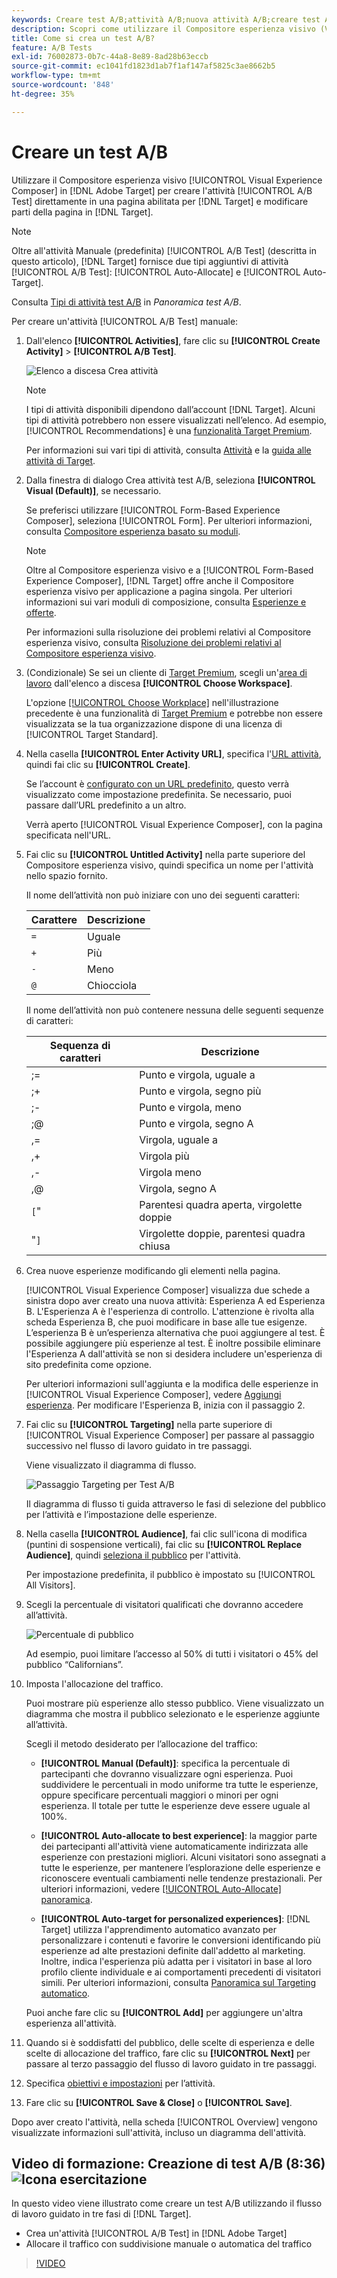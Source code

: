 ```yaml
---
keywords: Creare test A/B;attività A/B;nuova attività A/B;creare test A/B
description: Scopri come utilizzare il Compositore esperienza visivo (VEC) nell'Adobe [!DNL Target] per creare l'attività Test A/B direttamente su una pagina abilitata per  [!DNL Target].
title: Come si crea un test A/B?
feature: A/B Tests
exl-id: 76002873-0b7c-44a8-8e89-8ad28b63eccb
source-git-commit: ec1041fd1823d1ab7f1af147af5825c3ae8662b5
workflow-type: tm+mt
source-wordcount: '848'
ht-degree: 35%

---
```


# Creare un test A/B

Utilizzare il Compositore esperienza visivo [!UICONTROL Visual Experience Composer] in [!DNL Adobe Target] per creare l&#39;attività [!UICONTROL A/B Test] direttamente in una pagina abilitata per [!DNL Target] e modificare parti della pagina in [!DNL Target].

>[!NOTE]
>
>Oltre all&#39;attività Manuale (predefinita) [!UICONTROL A/B Test] (descritta in questo articolo), [!DNL Target] fornisce due tipi aggiuntivi di attività [!UICONTROL A/B Test]: [!UICONTROL Auto-Allocate] e [!UICONTROL Auto-Target].
>
>Consulta [Tipi di attività test A/B](/help/main/c-activities/t-test-ab/test-ab.md#types) in *Panoramica test A/B*.

Per creare un&#39;attività [!UICONTROL A/B Test] manuale:

1. Dall&#39;elenco **[!UICONTROL Activities]**, fare clic su **[!UICONTROL Create Activity]** > **[!UICONTROL A/B Test]**.

   ![Elenco a discesa Crea attività](/help/main/c-activities/t-test-ab/t-test-create-ab/assets/ab_select-new.png)

   >[!NOTE]
   >
   >I tipi di attività disponibili dipendono dall’account [!DNL Target]. Alcuni tipi di attività potrebbero non essere visualizzati nell’elenco. Ad esempio, [!UICONTROL Recommendations] è una [funzionalità Target Premium](/help/main/c-intro/intro.md#premium).
   >
   >Per informazioni sui vari tipi di attività, consulta [Attività](/help/main/c-activities/activities.md#concept_D317A95A1AB54674BA7AB65C7985BA03) e la [guida alle attività di Target](/help/main/c-activities/target-activities-guide.md).

1. Dalla finestra di dialogo Crea attività test A/B, seleziona **[!UICONTROL Visual (Default)]**, se necessario.

   Se preferisci utilizzare [!UICONTROL Form-Based Experience Composer], seleziona [!UICONTROL Form]. Per ulteriori informazioni, consulta [Compositore esperienza basato su moduli](/help/main/c-experiences/form-experience-composer.md).

   >[!NOTE]
   >
   >Oltre al Compositore esperienza visivo e a [!UICONTROL Form-Based Experience Composer], [!DNL Target] offre anche il Compositore esperienza visivo per applicazione a pagina singola. Per ulteriori informazioni sui vari moduli di composizione, consulta [Esperienze e offerte](/help/main/c-experiences/experiences.md).
   >
   >Per informazioni sulla risoluzione dei problemi relativi al Compositore esperienza visivo, consulta [Risoluzione dei problemi relativi al Compositore esperienza visivo](/help/main/c-experiences/c-visual-experience-composer/r-troubleshoot-composer/troubleshoot-composer.md).

1. (Condizionale) Se sei un cliente di [Target Premium](/help/main/c-intro/intro.md#premium), scegli un&#39;[area di lavoro](/help/main/administrating-target/c-user-management/property-channel/property-channel.md) dall&#39;elenco a discesa **[!UICONTROL Choose Workspace]**.

   L&#39;opzione [[!UICONTROL Choose Workplace]](/help/main/administrating-target/c-user-management/property-channel/property-channel.md) nell&#39;illustrazione precedente è una funzionalità di [Target Premium](/help/main/c-intro/intro.md) e potrebbe non essere visualizzata se la tua organizzazione dispone di una licenza di [!UICONTROL Target Standard].

1. Nella casella **[!UICONTROL Enter Activity URL]**, specifica l&#39;[URL attività](/help/main/c-activities/t-test-ab/t-test-create-ab/ab-activity-url.md), quindi fai clic su **[!UICONTROL Create]**.

   Se l’account è [configurato con un URL predefinito](/help/main/administrating-target/visual-experience-composer-set-up.md), questo verrà visualizzato come impostazione predefinita. Se necessario, puoi passare dall’URL predefinito a un altro.

   Verrà aperto [!UICONTROL Visual Experience Composer], con la pagina specificata nell&#39;URL.

1. Fai clic su **[!UICONTROL Untitled Activity]** nella parte superiore del Compositore esperienza visivo, quindi specifica un nome per l&#39;attività nello spazio fornito.

   Il nome dell’attività non può iniziare con uno dei seguenti caratteri:

   | Carattere | Descrizione |
   |--- |--- |
   | `=` | Uguale |
   | `+` | Più |
   | `-` | Meno |
   | `@` | Chiocciola |

   Il nome dell’attività non può contenere nessuna delle seguenti sequenze di caratteri:

   | Sequenza di caratteri | Descrizione |
   |--- |--- |
   | ;= | Punto e virgola, uguale a |
   | ;+ | Punto e virgola, segno più |
   | ;- | Punto e virgola, meno |
   | ;@ | Punto e virgola, segno A |
   | ,= | Virgola, uguale a |
   | ,+ | Virgola più |
   | ,- | Virgola meno |
   | ,@ | Virgola, segno A |
   | `[`&quot; | Parentesi quadra aperta, virgolette doppie |
   | &quot;`]` | Virgolette doppie, parentesi quadra chiusa |

1. Crea nuove esperienze modificando gli elementi nella pagina.

   [!UICONTROL Visual Experience Composer] visualizza due schede a sinistra dopo aver creato una nuova attività: Esperienza A ed Esperienza B. L&#39;Esperienza A è l&#39;esperienza di controllo. L&#39;attenzione è rivolta alla scheda Esperienza B, che puoi modificare in base alle tue esigenze. L’esperienza B è un’esperienza alternativa che puoi aggiungere al test. È possibile aggiungere più esperienze al test. È inoltre possibile eliminare l&#39;Esperienza A dall&#39;attività se non si desidera includere un&#39;esperienza di sito predefinita come opzione.

   Per ulteriori informazioni sull&#39;aggiunta e la modifica delle esperienze in [!UICONTROL Visual Experience Composer], vedere [Aggiungi esperienza](/help/main/c-activities/t-test-ab/t-test-create-ab/ab-add-experience.md#task_454646F2895242D3B92DC395A0CE1A00). Per modificare l&#39;Esperienza B, inizia con il passaggio 2.

1. Fai clic su **[!UICONTROL Targeting]** nella parte superiore di [!UICONTROL Visual Experience Composer] per passare al passaggio successivo nel flusso di lavoro guidato in tre passaggi.

   Viene visualizzato il diagramma di flusso.

   ![Passaggio Targeting per Test A/B](/help/main/c-activities/t-test-ab/t-test-create-ab/assets/ab_flow-new.png)

   Il diagramma di flusso ti guida attraverso le fasi di selezione del pubblico per l’attività e l’impostazione delle esperienze.

1. Nella casella **[!UICONTROL Audience]**, fai clic sull&#39;icona di modifica (puntini di sospensione verticali), fai clic su **[!UICONTROL Replace Audience]**, quindi [seleziona il pubblico](/help/main/c-activities/t-test-ab/t-test-create-ab/ab-audience.md) per l&#39;attività.

   Per impostazione predefinita, il pubblico è impostato su [!UICONTROL All Visitors].

1. Scegli la percentuale di visitatori qualificati che dovranno accedere all’attività.

   ![Percentuale di pubblico](/help/main/c-activities/t-test-ab/t-test-create-ab/assets/audperc-new.png)

   Ad esempio, puoi limitare l’accesso al 50% di tutti i visitatori o 45% del pubblico “Californians”.

1. Imposta l&#39;allocazione del traffico.

   Puoi mostrare più esperienze allo stesso pubblico. Viene visualizzato un diagramma che mostra il pubblico selezionato e le esperienze aggiunte all’attività.

   Scegli il metodo desiderato per l’allocazione del traffico:

   * **[!UICONTROL Manual (Default)]**: specifica la percentuale di partecipanti che dovranno visualizzare ogni esperienza. Puoi suddividere le percentuali in modo uniforme tra tutte le esperienze, oppure specificare percentuali maggiori o minori per ogni esperienza. Il totale per tutte le esperienze deve essere uguale al 100%.

   * **[!UICONTROL Auto-allocate to best experience]**: la maggior parte dei partecipanti all&#39;attività viene automaticamente indirizzata alle esperienze con prestazioni migliori. Alcuni visitatori sono assegnati a tutte le esperienze, per mantenere l’esplorazione delle esperienze e riconoscere eventuali cambiamenti nelle tendenze prestazionali. Per ulteriori informazioni, vedere [[!UICONTROL Auto-Allocate] panoramica](/help/main/c-activities/automated-traffic-allocation/automated-traffic-allocation.md#concept_A1407678796B4C569E94CBA8A9F7F5D4).

   * **[!UICONTROL Auto-target for personalized experiences]**: [!DNL Target] utilizza l&#39;apprendimento automatico avanzato per personalizzare i contenuti e favorire le conversioni identificando più esperienze ad alte prestazioni definite dall&#39;addetto al marketing. Inoltre, indica l&#39;esperienza più adatta per i visitatori in base al loro profilo cliente individuale e ai comportamenti precedenti di visitatori simili. Per ulteriori informazioni, consulta [Panoramica sul Targeting automatico](/help/main/c-activities/auto-target/auto-target-to-optimize.md).

   Puoi anche fare clic su **[!UICONTROL Add]** per aggiungere un&#39;altra esperienza all&#39;attività.

1. Quando si è soddisfatti del pubblico, delle scelte di esperienza e delle scelte di allocazione del traffico, fare clic su **[!UICONTROL Next]** per passare al terzo passaggio del flusso di lavoro guidato in tre passaggi.

1. Specifica [obiettivi e impostazioni](/help/main/c-activities/t-test-ab/t-test-create-ab/ab-goals-and-settings.md) per l’attività.

1. Fare clic su **[!UICONTROL Save & Close]** o **[!UICONTROL Save]**.

Dopo aver creato l&#39;attività, nella scheda [!UICONTROL Overview] vengono visualizzate informazioni sull&#39;attività, incluso un diagramma dell&#39;attività.

## Video di formazione: Creazione di test A/B (8:36) ![Icona esercitazione](/help/main/assets/tutorial.png)

In questo video viene illustrato come creare un test A/B utilizzando il flusso di lavoro guidato in tre fasi di [!DNL Target].

* Crea un&#39;attività [!UICONTROL A/B Test] in [!DNL Adobe Target]
* Allocare il traffico con suddivisione manuale o automatica del traffico

>[!VIDEO](https://video.tv.adobe.com/v/17391)
